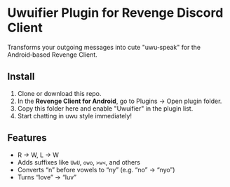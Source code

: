 # Uwuifier Plugin for Revenge Discord Client

Transforms your outgoing messages into cute "uwu‑speak" for the Android‑based Revenge Client.

## Install

1. Clone or download this repo.
2. In the **Revenge Client for Android**, go to Plugins → Open plugin folder.
3. Copy this folder here and enable "Uwuifier" in the plugin list.
4. Start chatting in uwu style immediately!

## Features

- R → W, L → W
- Adds suffixes like `UwU`, `owo`, `>w<`, and others
- Converts “n” before vowels to “ny” (e.g. “no” → “nyo”)
- Turns “love” → “luv”
